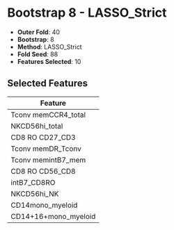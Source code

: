 # Bootstrap 8 - LASSO_Strict

- **Outer Fold**: 40
- **Bootstrap**: 8
- **Method**: LASSO_Strict
- **Fold Seed**: 88
- **Features Selected**: 10

## Selected Features

| Feature |
|---------|
| Tconv memCCR4_total |
| NKCD56hi_total |
| CD8 RO CD27_CD3 |
| Tconv memDR_Tconv |
| Tconv memintB7_mem |
| CD8 RO CD56_CD8 |
| intB7_CD8RO |
| NKCD56hi_NK |
| CD14mono_myeloid |
| CD14+16+mono_myeloid |
